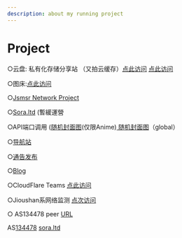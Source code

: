 ```yaml
---
description: about my running project
---
```


# Project

○云盘: 私有化存储分享站 （又拍云缓存）[点此访问](https://cdn.jioushan.top)  [点此访问](https://pan.jsmsr.com)

○图床:[点此访问](https://photo.jsmsr.com)

○[Jsmsr Network Project](https://www.jsmsr.com)

○[Sora.ltd](https://www.sora.ltd) (暫緩運營

○API端口调用 ([随机封面图](https://image.jsmsr.com)(仅限Anime)[ 随机封面图](https://api.jsmsr.com/image)（global）

○[导航站](https://msr.li)

○[通告发布](https://about.jsmsr.com)

○[Blog](https://blog.jsmsr.com)

○CloudFlare Teams [点此访问](https://status.jsmsr.com/status/jsmsr)

○Jioushan系网络监测 [点次访问](https://stats.uptimerobot.com/v7zAXuEBw1)

○ AS134478 peer [URL](https://www.jsmsr.com/peer)



AS[134478](https://www.jsmsr.com) [sora.ltd](https://www.sora.ltd)



&#x20;
